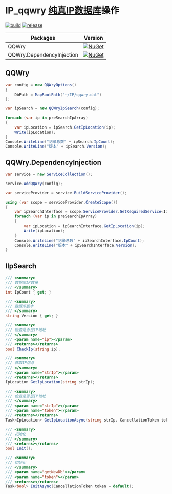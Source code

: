 # IP_qqwry [纯真IP数据库](http://www.cz88.net/)操作

[![build](https://github.com/JadynWong/IP_qqwry/actions/workflows/build.yml/badge.svg)](https://github.com/JadynWong/IP_qqwry/actions/workflows/build.yml)
[![release](https://github.com/JadynWong/IP_qqwry/actions/workflows/release.yml/badge.svg)](https://github.com/JadynWong/IP_qqwry/actions/workflows/release.yml)

|  Packages   | Version  |
|  ----  | ----  |
|  QQWry   | [![NuGet](https://img.shields.io/nuget/v/QQWry.svg?style=flat)](https://www.nuget.org/packages/QQWry) |
|  QQWry.DependencyInjection | [![NuGet](https://img.shields.io/nuget/v/QQWry.DependencyInjection.svg?style=flat)](https://www.nuget.org/packages/QQWry.DependencyInjection) |


## QQWry

```csharp
var config = new QQWryOptions()
{
    DbPath = MapRootPath("~/IP/qqwry.dat")
};

var ipSearch = new QQWryIpSearch(config);

foreach (var ip in preSearchIpArray)
{
    var ipLocation = ipSearch.GetIpLocation(ip);
    Write(ipLocation);
}
Console.WriteLine("记录总数" + ipSearch.IpCount);
Console.WriteLine("版本" + ipSearch.Version);
```

## QQWry.DependencyInjection

```csharp
var service = new ServiceCollection();

service.AddQQWry(config);

var serviceProvider = service.BuildServiceProvider();

using (var scope = serviceProvider.CreateScope())
{
    var ipSearchInterface = scope.ServiceProvider.GetRequiredService<IIpSearch>();
    foreach (var ip in preSearchIpArray)
    {
        var ipLocation = ipSearchInterface.GetIpLocation(ip);
        Write(ipLocation);
    }
    Console.WriteLine("记录总数" + ipSearchInterface.IpCount);
    Console.WriteLine("版本" + ipSearchInterface.Version);
}
```

## IIpSearch

```csharp
/// <summary>
/// 数据库IP数量
/// </summary>
int IpCount { get; }

/// <summary>
/// 数据库版本
/// </summary>
string Version { get; }

/// <summary>
/// 检查是否是IP地址
/// </summary>
/// <param name="ip"></param>
/// <returns></returns>
bool CheckIp(string ip);

/// <summary>
/// 获取IP信息
/// </summary>
/// <param name="strIp"></param>
/// <returns></returns>
IpLocation GetIpLocation(string strIp);

/// <summary>
/// 检查是否是IP地址
/// </summary>
/// <param name="strIp"></param>
/// <param name="token"></param>
/// <returns></returns>
Task<IpLocation> GetIpLocationAsync(string strIp, CancellationToken token = default);

/// <summary>
/// 初始化
/// </summary>
/// <returns></returns>
bool Init();

/// <summary>
/// 初始化
/// </summary>
/// <param name="getNewDb"></param>
/// <param name="token"></param>
/// <returns></returns>
Task<bool> InitAsync(CancellationToken token = default);
```
